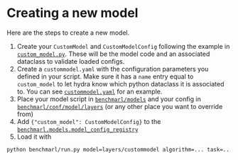 
# Creating a new model

Here are the steps to create a new model. 

1. Create your `CustomModel` and `CustomModelConfig` following the example
in [`custom_model.py`](custom_model.py). These will be the model code
and an associated dataclass to validate loaded configs.
2. Create a `custommodel.yaml` with the configuration parameters you defined 
in your script. Make sure it has a `name` entry equal to `custom_model` to let hydra know which python dataclass it is 
associated to. You can see [`custommodel.yaml`](custommodel.yaml)
for an example.
3. Place your model script in [`benchmarl/models`](../../../benchmarl/models) and 
your config in [`benchmarl/conf/model/layers`](../../../benchmarl/conf/model/layers) (or any other place you want to 
override from)
4. Add `{"custom_model": CustomModelConfig}` to the [`benchmarl.models.model_config_registry`](../../../benchmarl/models/__init__.py)
5. Load it with
```bash
python benchmarl/run.py model=layers/custommodel algorithm=... task=...
```
